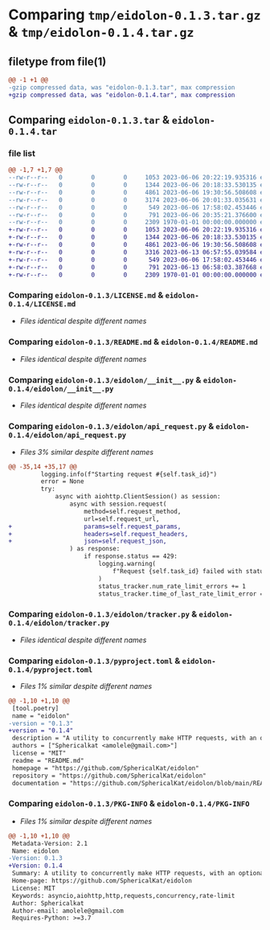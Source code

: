 # Comparing `tmp/eidolon-0.1.3.tar.gz` & `tmp/eidolon-0.1.4.tar.gz`

## filetype from file(1)

```diff
@@ -1 +1 @@
-gzip compressed data, was "eidolon-0.1.3.tar", max compression
+gzip compressed data, was "eidolon-0.1.4.tar", max compression
```

## Comparing `eidolon-0.1.3.tar` & `eidolon-0.1.4.tar`

### file list

```diff
@@ -1,7 +1,7 @@
--rw-r--r--   0        0        0     1053 2023-06-06 20:22:19.935316 eidolon-0.1.3/LICENSE.md
--rw-r--r--   0        0        0     1344 2023-06-06 20:18:33.530135 eidolon-0.1.3/README.md
--rw-r--r--   0        0        0     4861 2023-06-06 19:30:56.508608 eidolon-0.1.3/eidolon/__init__.py
--rw-r--r--   0        0        0     3174 2023-06-06 20:01:33.035631 eidolon-0.1.3/eidolon/api_request.py
--rw-r--r--   0        0        0      549 2023-06-06 17:58:02.453446 eidolon-0.1.3/eidolon/tracker.py
--rw-r--r--   0        0        0      791 2023-06-06 20:35:21.376600 eidolon-0.1.3/pyproject.toml
--rw-r--r--   0        0        0     2309 1970-01-01 00:00:00.000000 eidolon-0.1.3/PKG-INFO
+-rw-r--r--   0        0        0     1053 2023-06-06 20:22:19.935316 eidolon-0.1.4/LICENSE.md
+-rw-r--r--   0        0        0     1344 2023-06-06 20:18:33.530135 eidolon-0.1.4/README.md
+-rw-r--r--   0        0        0     4861 2023-06-06 19:30:56.508608 eidolon-0.1.4/eidolon/__init__.py
+-rw-r--r--   0        0        0     3316 2023-06-13 06:57:55.039584 eidolon-0.1.4/eidolon/api_request.py
+-rw-r--r--   0        0        0      549 2023-06-06 17:58:02.453446 eidolon-0.1.4/eidolon/tracker.py
+-rw-r--r--   0        0        0      791 2023-06-13 06:58:03.387668 eidolon-0.1.4/pyproject.toml
+-rw-r--r--   0        0        0     2309 1970-01-01 00:00:00.000000 eidolon-0.1.4/PKG-INFO
```

### Comparing `eidolon-0.1.3/LICENSE.md` & `eidolon-0.1.4/LICENSE.md`

 * *Files identical despite different names*

### Comparing `eidolon-0.1.3/README.md` & `eidolon-0.1.4/README.md`

 * *Files identical despite different names*

### Comparing `eidolon-0.1.3/eidolon/__init__.py` & `eidolon-0.1.4/eidolon/__init__.py`

 * *Files identical despite different names*

### Comparing `eidolon-0.1.3/eidolon/api_request.py` & `eidolon-0.1.4/eidolon/api_request.py`

 * *Files 3% similar despite different names*

```diff
@@ -35,14 +35,17 @@
         logging.info(f"Starting request #{self.task_id}")
         error = None
         try:
             async with aiohttp.ClientSession() as session:
                 async with session.request(
                     method=self.request_method,
                     url=self.request_url,
+                    params=self.request_params,
+                    headers=self.request_headers,
+                    json=self.request_json,
                 ) as response:
                     if response.status == 429:
                         logging.warning(
                             f"Request {self.task_id} failed with status 429"
                         )
                         status_tracker.num_rate_limit_errors += 1
                         status_tracker.time_of_last_rate_limit_error = time.time()
```

### Comparing `eidolon-0.1.3/eidolon/tracker.py` & `eidolon-0.1.4/eidolon/tracker.py`

 * *Files identical despite different names*

### Comparing `eidolon-0.1.3/pyproject.toml` & `eidolon-0.1.4/pyproject.toml`

 * *Files 1% similar despite different names*

```diff
@@ -1,10 +1,10 @@
 [tool.poetry]
 name = "eidolon"
-version = "0.1.3"
+version = "0.1.4"
 description = "A utility to concurrently make HTTP requests, with an optional rate limit. Powered by asyncio and aiohttp"
 authors = ["Sphericalkat <amolele@gmail.com>"]
 license = "MIT"
 readme = "README.md"
 homepage = "https://github.com/SphericalKat/eidolon"
 repository = "https://github.com/SphericalKat/eidolon"
 documentation = "https://github.com/SphericalKat/eidolon/blob/main/README.md"
```

### Comparing `eidolon-0.1.3/PKG-INFO` & `eidolon-0.1.4/PKG-INFO`

 * *Files 1% similar despite different names*

```diff
@@ -1,10 +1,10 @@
 Metadata-Version: 2.1
 Name: eidolon
-Version: 0.1.3
+Version: 0.1.4
 Summary: A utility to concurrently make HTTP requests, with an optional rate limit. Powered by asyncio and aiohttp
 Home-page: https://github.com/SphericalKat/eidolon
 License: MIT
 Keywords: asyncio,aiohttp,http,requests,concurrency,rate-limit
 Author: Sphericalkat
 Author-email: amolele@gmail.com
 Requires-Python: >=3.7
```

